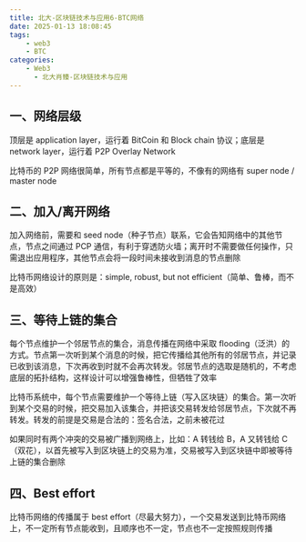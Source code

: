 ```yaml
---
title: 北大-区块链技术与应用6-BTC网络
date: 2025-01-13 18:08:45
tags:
    - web3
    - BTC
categories:
    - Web3
      - 北大肖臻-区块链技术与应用
---
```


## 一、网络层级

顶层是 application layer，运行着 BitCoin 和 Block chain 协议；底层是 network layer，运行着 P2P Overlay Network

比特币的 P2P 网络很简单，所有节点都是平等的，不像有的网络有 super node / master node

## 二、加入/离开网络

加入网络前，需要和 seed node（种子节点）联系，它会告知网络中的其他节点，节点之间通过 PCP 通信，有利于穿透防火墙；离开时不需要做任何操作，只需退出应用程序，其他节点会将一段时间未接收到消息的节点删除

比特币网络设计的原则是：simple, robust, but not efficient（简单、鲁棒，而不是高效）

## 三、等待上链的集合

每个节点维护一个邻居节点的集合，消息传播在网络中采取 flooding（泛洪）的方式。节点第一次听到某个消息的时候，把它传播给其他所有的邻居节点，并记录已收到该消息，下次再收到时就不会再次转发。邻居节点的选取是随机的，不考虑底层的拓扑结构，这样设计可以增强鲁棒性，但牺牲了效率

比特币系统中，每个节点需要维护一个等待上链（写入区块链）的集合。第一次听到某个交易的时候，把交易加入该集合，并把该交易转发给邻居节点，下次就不再转发。转发的前提是交易是合法的：签名合法，之前未被花过

如果同时有两个冲突的交易被广播到网络上，比如：A 转钱给 B，A 又转钱给 C（双花），以首先被写入到区块链上的交易为准，交易被写入到区块链中即被等待上链的集合删除

## 四、Best effort

比特币网络的传播属于 best effort（尽最大努力），一个交易发送到比特币网络上，不一定所有节点能收到，且顺序也不一定，节点也不一定按照规则传播
